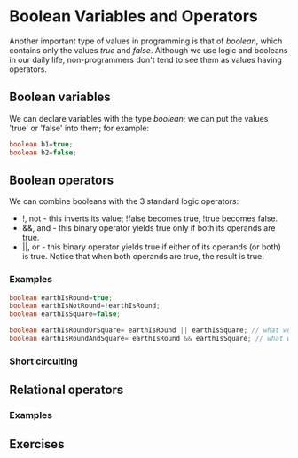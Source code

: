 Boolean Variables and Operators
===

Another important type of values in programming is that of *boolean*, which contains only the values *true* and *false*. Although we use logic and booleans in our daily life, non-programmers don't tend to see them as values having operators.

## Boolean variables

We can declare variables with the type *boolean*; we can put the values 'true' or 'false' into them; for example:
```java
boolean b1=true;
boolean b2=false;
```

## Boolean operators

We can combine booleans with the 3 standard logic operators:
* !, not - this inverts its value; !false becomes true, !true becomes false.
* &&, and - this binary operator yields true only if both its operands are true.
* ||, or - this binary operator yields true if either of its operands (or both) is true. Notice that when both operands are true, the result is true.

### Examples
```java
boolean earthIsRound=true;
boolean earthIsNotRound=!earthIsRound;
boolean earthIsSquare=false;

boolean earthIsRoundOrSquare= earthIsRound || earthIsSquare; // what would be the value ?
boolean earthIsRoundAndSquare= earthIsRound && earthIsSquare; // what would be the value ?
```

### Short circuiting

## Relational operators

### Examples

## Exercises
 